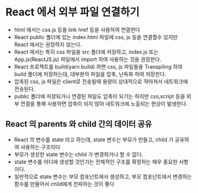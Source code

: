 # React 에서 외부 파일 연결하기

- html 에서는 css.js 등을 link href 등을 사용하여 연결한다
- React public 폴더에 있는 index.html 파일에 css, js 등을 연결할수 있지만
  React 에서는 권장하지 않는다.
- React 에서는 특히 css 파일을 src 폴더에 저장하고,
  index.js 또는 App.js(ReactJS.js) 파일에서 import 하여 사용하는 것을 권장한다.
- React 프로젝트를 build(yarn build) 하면 css, js 파일들을
  Transpiling 하여 build 폴더에 저장하는데, 대부분의 파일을 압축, 난독화 하여 저장한다.
- 압축된 css, js 파일은 client로 전송될때 용량이 상대적으로 작아져서 네트워크에 전송된다.
- public 폴더에 저장되거나 연결된 파일도 압축이 되기는 하지만
  css,script 등을 외부 연결을 통해 사용하면 압축이 되지 않아 네트워크에 노출되는 현상이 발생한다.

## React 의 parents 와 child 간의 데이터 공유

- React 의 변수를 state 라고 하는데, state 변수는 부모가 만들고,
  child 가 공유하여 사용하는 구조이다
- 부모가 생성한 state 변수는 child 가 변경하거나 할 수 없다.
- state 변수를 어디에 생성할 것인가는 전체적인 구조를 확정하는 매우 중요한 사항이다.
- 일반적으로 state 변수는 부모 컴포넌트에서 생성하고,
  부모 컴포넌트에서 변경하는 함수를 만들어서 child에게 전파하는 것이 좋다
